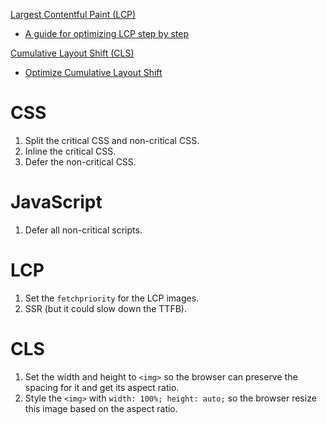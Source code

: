 [Largest Contentful Paint (LCP)](https://web.dev/lcp/)

- [A guide for optimizing LCP step by step](https://web.dev/i18n/en/optimize-lcp/)

[Cumulative Layout Shift (CLS)](https://web.dev/cls/)

- [Optimize Cumulative Layout Shift](https://web.dev/optimize-cls/)

# CSS

1. Split the critical CSS and non-critical CSS.
2. Inline the critical CSS.
3. Defer the non-critical CSS.

# JavaScript

1. Defer all non-critical scripts.

# LCP

1. Set the `fetchpriority` for the LCP images.
2. SSR (but it could slow down the TTFB).

# CLS

1. Set the width and height to `<img>` so the browser can preserve the spacing for it and get its aspect ratio.
2. Style the `<img>` with `width: 100%; height: auto;` so the browser resize this image based on the aspect ratio.
